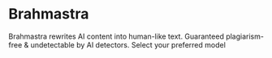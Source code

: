 # Brahmastra
Brahmastra rewrites AI content into human-like text. Guaranteed plagiarism-free &amp; undetectable by AI detectors.  Select your preferred model 
